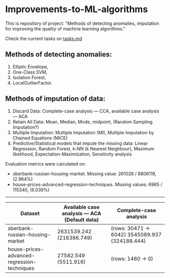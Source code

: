 # Improvements-to-ML-algorithms

This is repository of project: "Methods of detecting anomalies, imputation for improving the quality of machine learning algorithms."

Check the current tasks on [tasks.md](https://github.com/georgii-nigm/Improvements-to-ML-algorithms/blob/master/tasks.md)

## Methods of detecting anomalies:

1.  Elliptic Envelope,
2.  One-Class SVM,
3.  Isolation Forest,
4.  LocalOutlierFactor.

## Methods of imputation of data:

1.  Discard Data: Complete-case analysis — CCA, available case analysis — ACA
2.  Retain All Data: Mean, Median, Mode, midpoint, (Random Sampling Imputation?)
3.  Multiple Imputation: Multiple Imputation (MI), Multiple Imputation by Chained Equations (MICE)
4.  Predictive/Statistical models that impute the missing data: Linear Regression, Random Forest, k-NN (k Nearest Neighbour), Maximum likelihood, Expectation-Maximization, Sensitivity analysis

Evaluation metrics were calculated on:

- sberbank-russian-housing-market. Missing value: 261026 / 8806119, (2.964%)
- house-prices-advanced-regression-techniques. Missing values: 6965 / 115340, (6.039%)

* * *

| Dataset | Available case analysis — ACA (Default data) | Complete-case analysis |
| --- | --- | --- |
| sberbank-russian-housing-market | 2631539.242 (216386.749) | (rows: 30471 -> 6042) 3545089.937 (324188.444) |
| house-prices-advanced-regression-techniques | 27582.549 (5511.916) | (rows: 1460 -> 0) |
